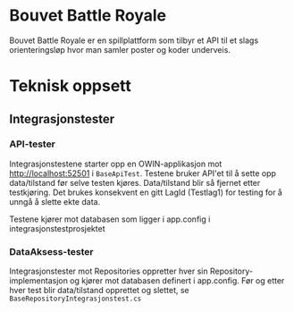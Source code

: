 Bouvet Battle Royale
====================

Bouvet Battle Royale er en spillplattform som tilbyr et API til et slags orienteringsløp hvor man samler poster og koder underveis.



# Teknisk oppsett #

## Integrasjonstester ##

### API-tester ###

Integrasjonstestene starter opp en OWIN-applikasjon mot [http://localhost:52501](http://localhost:52501) i `BaseApiTest`.
Testene bruker API'et til å sette opp data/tilstand før selve testen kjøres. Data/tilstand blir så fjernet etter testkjøring. Det brukes konsekvent en gitt LagId (Testlag1) for testing for å unngå å slette ekte data.

Testene kjører mot databasen som ligger i app.config i integrasjonstestprosjektet

### DataAksess-tester ###

Integrasjonstester mot Repositories oppretter hver sin Repository-implementasjon og kjører mot databasen definert i app.config. Før og etter hver test blir data/tilstand opprettet og slettet, se `BaseRepositoryIntegrasjonstest.cs`